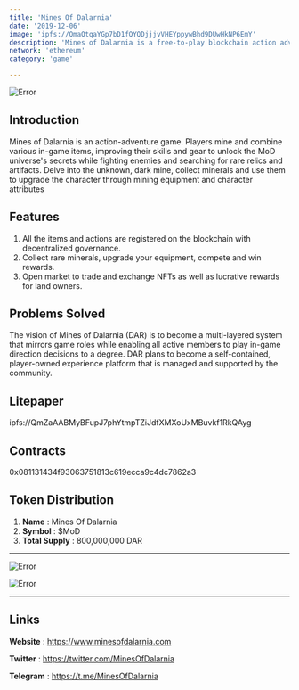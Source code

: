 ```yaml
---
title: 'Mines Of Dalarnia'
date: '2019-12-06'
image: 'ipfs://QmaQtqaYGp7bD1fQYQDjjjvVHEYppywBhd9DUwHkNP6EmY'
description: 'Mines of Dalarnia is a free-to-play blockchain action adventure platform-mining game'
network: 'ethereum'
category: 'game'

---
```


![Error](ipfs://QmYHAuXgCWq94xqfTUTsjvZBT3N6aJwmBvzfh6TuownyE5)

## Introduction

Mines of Dalarnia is an action-adventure game. Players mine and combine various in-game items, improving their skills and gear to unlock the MoD universe's secrets while fighting enemies and searching for rare relics and artifacts. Delve into the unknown, dark mine, collect minerals and use them to upgrade the character through mining equipment and character attributes


## Features

1. All the items and actions are registered on the blockchain with decentralized governance.
3. Collect rare minerals, upgrade your equipment, compete and win rewards.
4. Open market to trade and exchange NFTs as well as lucrative rewards for land owners.


## Problems Solved

The vision of Mines of Dalarnia (DAR) is to become a multi-layered system that mirrors game roles while enabling all active members to play in-game direction decisions to a degree. DAR plans to become a self-contained, player-owned experience platform that is managed and supported by the community.


## Litepaper

ipfs://QmZaAABMyBFupJ7phYtmpTZiJdfXMXoUxMBuvkf1RkQAyg

## Contracts

0x081131434f93063751813c619ecca9c4dc7862a3


## Token Distribution

1. **Name** : Mines Of Dalarnia
2. **Symbol** : $MoD
3. **Total Supply** : 800,000,000 DAR

---

![Error](ipfs://QmTY5rfogA7XZQG3FUqbaj8pYx9xeZpNeD69W3Y2potLAC)


![Error](ipfs://QmSPJxTp1SWDHAnRQoek64zoGP4km2ph6u7axXafdV8XKk)


---

## Links

**Website** : <https://www.minesofdalarnia.com>

**Twitter** : <https://twitter.com/MinesOfDalarnia>

**Telegram** : <https://t.me/MinesOfDalarnia>
